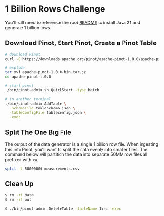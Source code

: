 # 1 Billion Rows Challenge

You'll still need to reference the root [README](../README.md) to install Java 21 and generate 1 billion rows.

## Download Pinot, Start Pinot, Create a Pinot Table

```bash
# download Pinot
curl -O https://downloads.apache.org/pinot/apache-pinot-1.0.0/apache-pinot-1.0.0-bin.tar.gz

# explode
tar xvf apache-pinot-1.0.0-bin.tar.gz 
cd apache-pinot-1.0.0

# start pinot
./bin/pinot-admin.sh QuickStart -type batch
```

```bash
# in another terminal
./bin/pinot-admin AddTable \
  -schemaFile tableschema.json \
  -tableConfigFile tableconfig.json \
  -exec
```


## Split The One Big File

The output of the data generator is a single 1 billion row file. When ingesting this into Pinot, you'll want to split the data evenly into smaller files. The command below will partition the data into separate 50MM row files all prefixed with `xa`.

```bash
split -l 50000000 measurements.csv 
```

## Clean Up

```bash
$ rm -rf data
$ rm -rf out

$ ./bin/pinot-admin DeleteTable -tableName 1brc -exec
```
